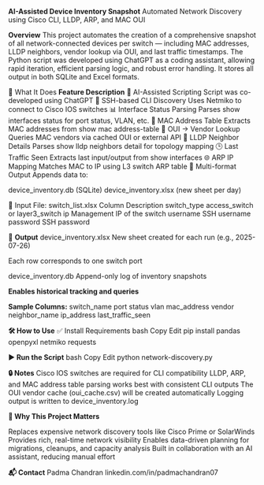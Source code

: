 **AI-Assisted Device Inventory Snapshot**
Automated Network Discovery using Cisco CLI, LLDP, ARP, and MAC OUI

**Overview**
This project automates the creation of a comprehensive snapshot of all network-connected devices per switch — including MAC addresses, LLDP neighbors, vendor lookup via OUI, and last traffic timestamps.
The Python script was developed using ChatGPT as a coding assistant, allowing rapid iteration, efficient parsing logic, and robust error handling. It stores all output in both SQLite and Excel formats.

🎯 What It Does
**Feature	Description**
🧠 AI-Assisted Scripting	Script was co-developed using ChatGPT
🔗 SSH-based CLI Discovery	Uses Netmiko to connect to Cisco IOS switches
📊 Interface Status Parsing	Parses show interfaces status for port status, VLAN, etc.
🔌 MAC Address Table	Extracts MAC addresses from show mac address-table
🧬 OUI → Vendor Lookup	Queries MAC vendors via cached OUI or external API
🧭 LLDP Neighbor Details	Parses show lldp neighbors detail for topology mapping
🕒 Last Traffic Seen	Extracts last input/output from show interfaces
🌐 ARP IP Mapping	Matches MAC to IP using L3 switch ARP table
💾 Multi-format Output	Appends data to:

device_inventory.db (SQLite)
device_inventory.xlsx (new sheet per day)

📁 Input File: switch_list.xlsx
Column	Description
switch_type	access_switch or layer3_switch
ip	Management IP of the switch
username	SSH username
password	SSH password

📂 **Output**
device_inventory.xlsx
New sheet created for each run (e.g., 2025-07-26)

Each row corresponds to one switch port

device_inventory.db
Append-only log of inventory snapshots

**Enables historical tracking and queries**

**Sample Columns:**
switch_name	port	status	vlan	mac_address	vendor	neighbor_name	ip_address	last_traffic_seen

**🛠️ How to Use**
✅ Install Requirements
bash
Copy
Edit
pip install pandas openpyxl netmiko requests

**▶️ Run the Script**
bash
Copy
Edit
python network-discovery.py

**🔒 Notes**
Cisco IOS switches are required for CLI compatibility
LLDP, ARP, and MAC address table parsing works best with consistent CLI outputs
The OUI vendor cache (oui_cache.csv) will be created automatically
Logging output is written to device_inventory.log

**📌 Why This Project Matters**

Replaces expensive network discovery tools like Cisco Prime or SolarWinds
Provides rich, real-time network visibility
Enables data-driven planning for migrations, cleanups, and capacity analysis
Built in collaboration with an AI assistant, reducing manual effort

**📬 Contact**
Padma Chandran
linkedin.com/in/padmachandran07

